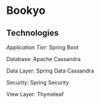 # Bookyo

## Technologies

*Application Tier:* Spring Boot

Database: Apache Cassandra

Data Layer: Spring Data Cassandra

Security: Spring Security

View Layer: Thymeleaf
